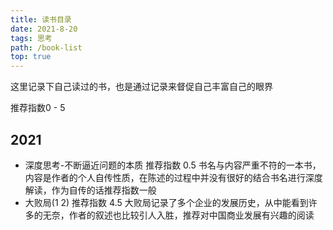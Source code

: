 ```yaml
---
title: 读书目录
date: 2021-8-20
tags: 思考
path: /book-list
top: true
---
```


这里记录下自己读过的书，也是通过记录来督促自己丰富自己的眼界

推荐指数0 - 5

## 2021

* 深度思考-不断逼近问题的本质  推荐指数 0.5
书名与内容严重不符的一本书，内容是作者的个人自传性质，在陈述的过程中并没有很好的结合书名进行深度解读，作为自传的话推荐指数一般  
* 大败局(1 2) 推荐指数 4.5 
大败局记录了多个企业的发展历史，从中能看到许多的无奈，作者的叙述也比较引人入胜，推荐对中国商业发展有兴趣的阅读
